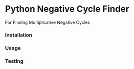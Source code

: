 # Python Negative Cycle Finder
For Finding Multiplicative Negative Cycles

### Installation

### Usage

### Testing

